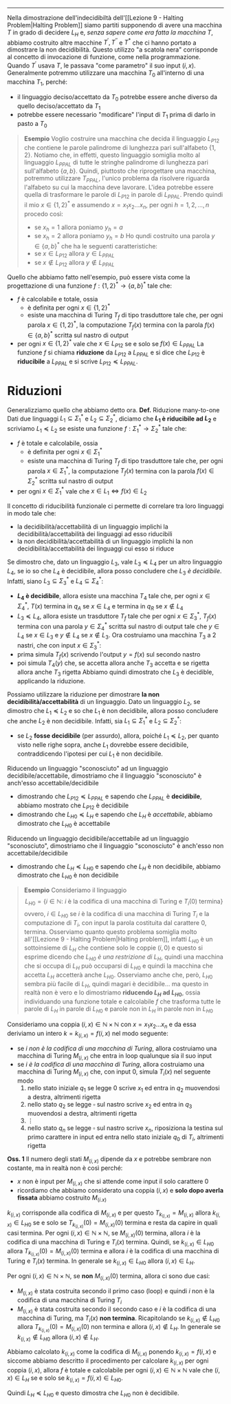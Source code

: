*****
Nella dimostrazione dell'indecidibiltà dell'[[Lezione 9 - Halting Problem|Halting Problem]] siamo partiti supponendo di avere una macchina $T$ in grado di decidere $L_{H}$ e, *senza sapere come era fatta la macchina $T$*, abbiamo costruito altre macchine $T^{'},T^{''}$ e $T^{*}$ che ci hanno portato a dimostrare la non decidibilità. Questo utilizzo "a scatola nera" corrisponde al concetto di invocazione di funzione, come nella programmazione. Quando $T^{'}$ usava $T$, le passava "come parametro" il suo input $(i,x)$. 
Generalmente potremmo utilizzare una macchina $T_{0}$ all'interno di una macchina $T_{1}$, perché:
- il linguaggio deciso/accettato da $T_{0}$ potrebbe essere anche diverso da quello deciso/accettato da $T_{1}$ 
- potrebbe essere necessario "modificare" l'input di $T_{1}$ prima di darlo in pasto a $T_{0}$ 

>**Esempio**
>Voglio costruire una macchina che decida il linguaggio $L_{P12}$ che contiene le parole palindrome di lunghezza pari sull'alfabeto $\{1,2\}$. Notiamo che, in effetti, questo linguaggio somiglia molto al linguaggio $L_{PPAL}$ di tutte le stringhe palindrome di lunghezza pari sull'alfabeto $\{a,b\}$. Quindi, piuttosto che riprogettare una macchina, potremmo utilizzare $T_{PPAL}$, l'unico problema da risolvere riguarda l'alfabeto su cui la macchina deve lavorare. L'idea potrebbe essere quella di trasformare le parole di $L_{P12}$ in parole di $L_{PPAL}$. 
>Prendo quindi il mio $x\in\{1,2\}^{*}$ e assumendo $x=x_{1}x_{2}\dots x_{n}$, per ogni $h=1,2,\dots,n$  procedo così: 
>- se $x_h=1$ allora poniamo $y_{h}=a$
>- se $x_h=2$ allora poniamo $y_{h}=b$
>Ho qundi costruito una parola $y\in\{a,b\}^*$ che ha le seguenti caratteristiche: 
>- se $x\in L_{P12}$ allora $y\in L_{PPAL}$
>- se $x\not\in L_{P12}$ allora $y\not\in L_{PPAL}$

Quello che abbiamo fatto nell'esempio, può essere vista come la progettazione di una funzione $f:\{1,2\}^{*}\to\{a,b\}^*$ tale che: 
- $f$ è calcolabile e totale, ossia 
	- è definita per ogni $x\in\{1,2\}^{*}$ 
	- esiste una macchina di Turing $T_{f}$ di tipo trasduttore tale che, per ogni parola $x\in\{1,2\}^{*}$, la computazione $T_{f}(x)$ termina con la parola $f(x)\in\{a,b\}^{*}$ scritta sul nastro di output
- per ogni $x\in\{1,2\}^{*}$ vale che $x\in L_{P12}$ se e solo se $f(x)\in L_{PPAL}$ 
La funzione $f$ si chiama **riduzione** da $L_{P12}$ a $L_{PPAL}$ e si dice che $L_{P12}$ è **riducibile** a $L_{PPAL}$ e si scrive $L_{P12}\preceq L_{PPAL}$.

# Riduzioni
Generalizziamo quello che abbiamo detto ora. 
**Def.** Riduzione many-to-one
Dati due linguaggi $L_{1}\subseteq \Sigma_{1}^{*}$ e $L_{2}\subseteq \Sigma_{2}^{*}$, diciamo che **$L_{1}$ è riducibile ad $L_{2}$** e scriviamo $L_{1}\preceq L_{2}$ se esiste una funzione $f:\Sigma_{1}^{*}\to\Sigma_{2}^{*}$ tale che: 
- $f$ è totale e calcolabile, ossia 
	- è definita per ogni $x\in\Sigma_{1}^{*}$ 
	- esiste una macchina di Turing $T_{f}$ di tipo trasduttore tale che, per ogni parola $x\in\Sigma_{1}^{*}$, la computazione $T_{f}(x)$ termina con la parola $f(x)\in\Sigma_{2}^{*}$ scritta sul nastro di output
- per ogni $x\in\Sigma_{1}^{*}$ vale che $x\in L_{1}\iff f(x)\in L_{2}$ 

Il concetto di riducibilità funzionale ci permette di correlare tra loro linguaggi in modo tale che: 
- la decidibilità/accettabilità di un linguaggio implichi la decidibilità/accettabilità dei linguaggi ad esso riducibili
- la non decidibilità/accettabilità di un linguaggio implichi la non decidibilità/accettabilità dei linguaggi cui esso si riduce

Se dimostro che, dato un linguaggio $L_{3}$, vale $L_{3}\preceq L_{4}$ per un altro linguaggio $L_{4}$, se io so che $L_{4}$ è decidibile, allora posso concludere che $L_{3}$ *è decidibile*. 
Infatti, siano $L_{3}\subseteq \Sigma_{3}^{*}$ e $L_{4}\subseteq \Sigma_{4}^{*}$:
- **$L_{4}$ è decidibile**, allora esiste una macchina $T_{4}$ tale che, per ogni $x\in \Sigma_{4}^{*}$, $T(x)$ termina in $q_{A}$ se $x\in L_{4}$ e termina in $q_{R}$ se $x\not\in L_{4}$ 
- $L_{3}\preceq L_{4}$, allora esiste un trasduttore $T_{f}$ tale che per ogni $x\in\Sigma_{3}^{*}$, $T_{f}(x)$ termina con una parola $y\in\Sigma_{4}^{*}$ scritta sul nastro di output tale che $y\in L_{4}$ se $x\in L_{3}$ e $y\not\in L_{4}$ se $x\not\in L_{3}$.
Ora costruiamo una macchina $T_{3}$ a 2 nastri, che con input $x\in\Sigma_{3}^{*}$: 
- prima simula $T_{f}(x)$ scrivendo l'output $y=f(x)$ sul secondo nastro
- poi simula $T_4(y)$ che, se accetta allora anche $T_{3}$ accetta e se rigetta allora anche $T_{3}$ rigetta
Abbiamo quindi dimostrato che $L_{3}$ è decidible, applicando la riduzione.

Possiamo utilizzare la riduzione per dimostrare **la non decidibilità/accettabilità** di un linguaggio. Dato un linguaggio $L_{2}$, se dimostro che $L_{1}\preceq L_{2}$ e so che $L_{1}$ è non decidibile, allora posso concludere che anche $L_{2}$ è non decidibile. 
Infatti, sia $L_{1}\subseteq\Sigma_{1}^{*}$ e $L_{2}\subseteq\Sigma_{2}^{*}$:
- se $L_{2}$ **fosse decidibile** (per assurdo), allora, poiché $L_{1}\preceq L_{2}$, per quanto visto nelle righe sopra, anche $L_{1}$ dovrebbe essere decidibile, contraddicendo l'ipotesi per cui $L_{1}$ è non decidibile. 

Riducendo un linguaggio "sconosciuto" ad un linguaggio decidibile/accettabile, dimostriamo che il linguaggio "sconosciuto" è anch'esso accettabile/decidibile
- dimostrando che $L_{P12}\preceq L_{PPAL}$ e sapendo che $L_{PPAL}$ è **decidibile**, abbiamo mostrato che $L_{P12}$ è decidibile
- dimostrando che $L_{H0}\preceq L_{H}$ e sapendo che $L_{H}$ è *accettabile*, abbiamo dimostrato che $L_{H0}$ è accettabile

Riducendo un linguaggio decidibile/accettabile ad un linguaggio "sconosciuto", dimostriamo che il linguaggio "sconosciuto" è anch'esso non accettabile/decidibile
- dimostrando che $L_{H}\preceq L_{H0}$ e sapendo che $L_{H}$ è non decidibile, abbiamo dimostrato che $L_{H0}$ è non decidibile

>**Esempio**
>Consideriamo il linguaggio $$L_{H0}=\{i\in\mathbb{N}:\:i\text{ è la codifica di una macchina di Turing e }T_{i}(0)\text{ termina}\}$$ovvero, $i\in L_{H0}$ se $i$ è la codifica di una macchina di Turing $T_{i}$ e la computazione di $T_{i}$, con input la parola costituita dal carattere $0$, termina.
>Osserviamo quanto questo problema somiglia molto all'[[Lezione 9 - Halting Problem|Halting problem]], infatti $L_{H0}$ è un sottoinsieme di $L_{H}$ che contiene solo le coppie $(i,0)$ e questo si esprime dicendo che *$L_{H0}$ è una restrizione di $L_{H}$*, quindi una macchina che si occupa di $L_{H}$ può occuparsi di $L_{H0}$ e quindi la macchina che accetta $L_{H}$ accetterà anche $L_{H0}$.
>Osserviamo anche che, però, $L_{H0}$ sembra più facile di $L_H$, quindi magari è decidibile... ma questo in realtà non è vero e lo dimostriamo **riducendo $L_{H}$ ad $L_{H0}$**, ossia individuando una funzione totale e calcolabile $f$ che trasforma tutte le parole di $L_H$
 in parole di $L_{H0}$ e parole non in $L_{H}$ in parole non in $L_{H0}$  

Consideriamo una coppia $(i,x)\in\mathbb{N}\times\mathbb{N}$ con $x=x_1x_{2}\dots x_{n}$ e da essa deriviamo un intero $k=k_{(i,x)}=f(i,x)$ nel modo seguente:
- se $i$ *non è la codifica di una macchina di Turing*, allora costruiamo una macchina di Turing $M_{(i,x)}$ che entra in loop qualunque sia il suo input
- se $i$ *è la codifica di una macchina di Turing*, allora costruiamo una macchina di Turing $M_{(i,x)}$ che, con input $0$, simula $T_{i}(x)$ nel seguente modo
	1. nello stato iniziale $q_{1}$ se legge $0$ scrive $x_{1}$ ed entra in $q_{2}$ muovendosi a destra, altrimenti rigetta
	2. nello stato $q_{2}$ se legge $\square$ sul nastro scrive $x_{2}$ ed entra in $q_3$ muovendosi a destra, altrimenti rigetta
	3. $\vdots$ 
	4. nello stato $q_{n}$ se legge $\square$ sul nastro scrive $x_{n}$, riposiziona la testina sul primo carattere in input ed entra nello stato iniziale $q_{0}$ di $T_{i}$, altrimenti rigetta

**Oss. 1** 
Il numero degli stati $M_{(i,x)}$ dipende da $x$ e potrebbe sembrare non costante, ma in realtà non è così perché:
 - $x$ non è input per $M_{(i,x)}$ che si attende come input il solo carattere $0$
 - ricordiamo che abbiamo considerato una coppia $(i,x)$ e **solo dopo averla fissata** abbiamo costruito $M_{(i.x)}$

$k_{(i,x)}$ corrisponde alla codifica di $M_{(i,x)}$ e per questo $T_{k_{(i,x)}}=M_{(i,x)}$ allora $k_{(i,x)}\in L_{H0}$ se e solo se $T_{k_{(i,x)}}(0)=M_{(i,x)}(0)$ termina e resta da capire in quali casi termina.
Per ogni $(i,x)\in\mathbb{N}\times\mathbb{N}$, se $M_{(i,x)}(0)$ termina, allora $i$ è la codifica di una macchina di Turing e $T_{i}(x)$ termina. Quindi, se $k_{(i,x)}\in L_{H0}$ allora $T_{k_{(i,x)}}(0)=M_{(i,x)}(0)$ termina e allora $i$ è la codifica di una macchina di Turing e $T_{i}(x)$ termina. 
In generale se $k_{(i,x)}\in L_{H0}$ allora $(i,x)\in L_{H}$.

Per ogni $(i,x)\in\mathbb{N}\times\mathbb{N}$, se **non** $M_{(i,x)}(0)$ termina, allora ci sono due casi:
- $M_{(i,x)}$ è stata costruita secondo il primo caso (loop) e quindi $i$ non è la codifica di una macchina di Turing $T_{i}$
- $M_{(i,x)}$ è stata costruita secondo il secondo caso e $i$ è la codifica di una macchina di Turing, ma $T_{i}(x)$ **non termina**. 
Ricapitolando se $k_{(i,x)}\not\in L_{H0}$ allora $T_{k_{(i,x)}}(0)=M_{(i,x)}(0)$ non termina e allora $(i,x)\not\in L_{H}$.
In generale se $k_{(i,x)}\not\in L_{H0}$ allora $(i,x)\not\in L_{H}$.

Abbiamo calcolato $k_{(i,x)}$ come la codifica di $M_{(i,x)}$ ponendo $k_{(i,x)}=f(i,x)$ e siccome abbiamo descritto il procedimento per calcolare  $k_{(i,x)}$ per ogni coppia $(i,x)$, allora $f$ è totale e calcolabile per ogni $(i,x)\in\mathbb{N}\times\mathbb{N}$ vale che $(i,x)\in L_{H}$ se e solo se $k_{(i,x)}=f(i,x)\in L_{H0}$.

Quindi $L_{H}\preceq L_{H0}$ e questo dimostra che $L_{H0}$ non è decidibile.
